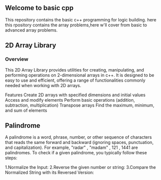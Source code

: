 ## Welcome to basic cpp 
This repository contains the basic c++ programming for logic building. here this rpository contains the array problems,here w'll cover from basic to advanced array problems.

## 2D Array Library
### Overview
This 2D Array Library provides utilities for creating, manipulating, and performing operations on 2-dimensional arrays in c++. It is designed to be easy to use and efficient, offering a range of functionalities commonly needed when working with 2D arrays.

Features
Create 2D arrays with specified dimensions and initial values
Access and modify elements
Perform basic operations (addition, subtraction, multiplication)
Transpose arrays
Find the maximum, minimum, and sum of elements

## Palindrome
A palindrome is a word, phrase, number, or other sequence of characters that reads the same forward and backward (ignoring spaces, punctuation, and capitalization). For example, "radar" , "madam" , 121 , 1441 are palindromes.
To check if a given palindrome, you typically follow these steps:

1.Normalize the Input:
2.Reverse the given number or string:
3.Compare the Normalized String with its Reversed Version: 
